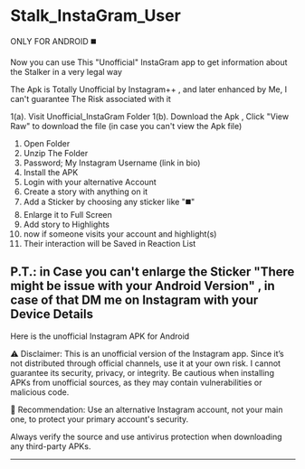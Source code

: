 # Stalk_InstaGram_User

ONLY FOR ANDROID ◼️

Now you can use This "Unofficial" InstaGram app to get information about the Stalker in a very legal way 


The Apk is Totally Unofficial by Instagram++ , and later enhanced by Me, I can't guarantee The Risk associated with it

1(a). Visit Unofficial_InstaGram Folder
1(b). Download the Apk , Click "View Raw" to download the file (in case you can't view the Apk file)
1. Open Folder
2. Unzip The Folder
3. Password; My Instagram Username (link in bio)
4. Install the APK
5. Login with your alternative Account 
6. Create a story with anything on it
7. Add a Sticker by choosing any sticker like "◼️" 
8. Enlarge it to Full Screen 
9. Add story to Highlights
10. now if someone visits your account and highlight(s) 
11. Their interaction will be Saved in Reaction List

P.T.: in Case you can't enlarge the Sticker "There might be issue with your Android Version" , in case of that DM me on Instagram with your Device Details 
---

Here is the unofficial Instagram APK for Android

⚠️ Disclaimer: This is an unofficial version of the Instagram app. Since it’s not distributed through official channels, use it at your own risk. I cannot guarantee its security, privacy, or integrity. Be cautious when installing APKs from unofficial sources, as they may contain vulnerabilities or malicious code.

🔐 Recommendation: Use an alternative Instagram account, not your main one, to protect your primary account's security.

Always verify the source and use antivirus protection when downloading any third-party APKs.

---

